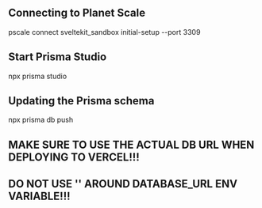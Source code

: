 ## Connecting to Planet Scale

pscale connect sveltekit_sandbox initial-setup --port 3309

## Start Prisma Studio

npx prisma studio

## Updating the Prisma schema

npx prisma db push

## MAKE SURE TO USE THE ACTUAL DB URL WHEN DEPLOYING TO VERCEL!!!

## DO NOT USE '' AROUND DATABASE_URL ENV VARIABLE!!!
